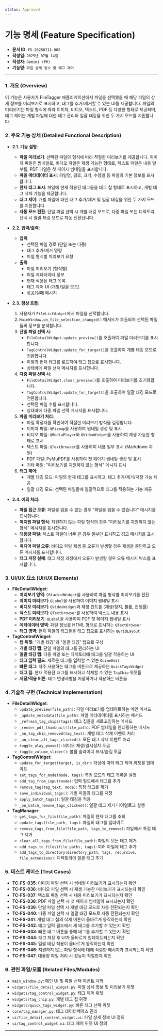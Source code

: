 ```yaml
---
status: Approved
---
```

# 기능 명세 (Feature Specification)

*   **문서 ID**: `FS-20250711-005`
*   **작성일**: `2025년 07월 14일`
*   **작성자**: `Gemini (PM)`
*   **기능명**: `파일 상세 정보 및 태그 제어`

---

### 1. 개요 (Overview)

이 기능은 사용자가 FileTagger 애플리케이션에서 파일을 선택했을 때 해당 파일의 상세 정보를 미리보기로 표시하고, 태그를 추가/제거할 수 있는 UI를 제공합니다. 파일의 미리보기는 파일 형식에 따라 이미지, 비디오, 텍스트, PDF 등 다양한 형태로 제공되며, 태그 제어는 개별 파일에 대한 태그 관리와 일괄 태깅을 위한 두 가지 모드를 지원합니다.

### 2. 주요 기능 상세 (Detailed Functional Description)

*   **2.1. 기능 설명**:
    *   **파일 미리보기**: 선택된 파일의 형식에 따라 적절한 미리보기를 제공합니다. 이미지 파일은 썸네일로, 비디오 파일은 재생 가능한 형태로, 텍스트 파일은 내용 일부를, PDF 파일은 첫 페이지 썸네일을 표시합니다.
    *   **파일 메타데이터 표시**: 파일명, 경로, 크기, 수정일 등 파일의 기본 정보를 표시합니다.
    *   **현재 태그 표시**: 파일에 현재 적용된 태그들을 태그 칩 형태로 표시하고, 개별 태그 삭제 기능을 제공합니다.
    *   **태그 제어**: 개별 파일에 대한 태그 추가/제거 및 일괄 태깅을 위한 두 가지 모드를 지원합니다.
    *   **자동 모드 전환**: 단일 파일 선택 시 개별 태깅 모드로, 다중 파일 또는 디렉토리 선택 시 일괄 태깅 모드로 자동 전환됩니다.

*   **2.2. 입력/출력**:
    *   **입력**:
        *   선택된 파일 경로 (단일 또는 다중)
        *   태그 추가/제거 명령
        *   파일 형식별 미리보기 요청
    *   **출력**:
        *   파일 미리보기 (형식별)
        *   파일 메타데이터 정보
        *   현재 적용된 태그 목록
        *   태그 제어 UI (개별/일괄 모드)
        *   성공/실패 메시지

*   **2.3. 정상 흐름**:
    1.  사용자가 `FileListWidget`에서 파일을 선택합니다.
    2.  `MainWindow.on_file_selection_changed()` 메서드가 호출되어 선택된 파일들의 정보를 분석합니다.
    3.  **단일 파일 선택 시**:
        *   `FileDetailWidget.update_preview()`를 호출하여 파일 미리보기를 표시합니다.
        *   `TagControlWidget.update_for_target()`을 호출하여 개별 태깅 모드로 전환합니다.
        *   파일의 현재 태그를 로드하여 태그 칩으로 표시합니다.
        *   상태바에 파일 선택 메시지를 표시합니다.
    4.  **다중 파일 선택 시**:
        *   `FileDetailWidget.clear_preview()`를 호출하여 미리보기를 초기화합니다.
        *   `TagControlWidget.update_for_target()`을 호출하여 일괄 태깅 모드로 전환합니다.
        *   선택된 파일 수를 표시합니다.
        *   상태바에 다중 파일 선택 메시지를 표시합니다.
    5.  **파일 미리보기 처리**:
        *   파일 확장자를 확인하여 적절한 미리보기 방식을 결정합니다.
        *   이미지 파일: `QPixmap`을 사용하여 썸네일 생성 및 표시
        *   비디오 파일: `QMediaPlayer`와 `QVideoWidget`을 사용하여 재생 가능한 형태로 표시
        *   텍스트 파일: `QTextBrowser`를 사용하여 내용 일부 표시 (Markdown 지원)
        *   PDF 파일: PyMuPDF를 사용하여 첫 페이지 썸네일 생성 및 표시
        *   기타 파일: "미리보기를 지원하지 않는 형식" 메시지 표시
    6.  **태그 제어**:
        *   개별 태깅 모드: 파일의 현재 태그를 표시하고, 태그 추가/제거/저장 기능 제공
        *   일괄 태깅 모드: 선택된 파일들에 일괄적으로 태그를 적용하는 기능 제공

*   **2.4. 예외 처리**:
    *   **파일 접근 오류**: 파일을 읽을 수 없는 경우 "파일을 읽을 수 없습니다" 메시지를 표시합니다.
    *   **미지원 파일 형식**: 지원하지 않는 파일 형식의 경우 "미리보기를 지원하지 않는 형식" 메시지를 표시합니다.
    *   **대용량 파일**: 텍스트 파일이 너무 큰 경우 일부만 표시하고 경고 메시지를 표시합니다.
    *   **미디어 파일 오류**: 비디오 파일 재생 중 오류가 발생할 경우 재생을 중단하고 오류 메시지를 표시합니다.
    *   **태그 저장 실패**: 태그 저장 과정에서 오류가 발생할 경우 오류 메시지 박스를 표시합니다.

### 3. UI/UX 요소 (UI/UX Elements)

*   **FileDetailWidget**:
    *   **미리보기 영역**: `QStackedWidget`을 사용하여 파일 형식별 미리보기를 전환
    *   **이미지 미리보기**: `QLabel`을 사용하여 이미지 썸네일 표시
    *   **비디오 미리보기**: `QVideoWidget`과 재생 컨트롤 (재생/정지, 볼륨, 진행률)
    *   **텍스트 미리보기**: `QTextBrowser`를 사용하여 텍스트 내용 표시
    *   **PDF 미리보기**: `QLabel`을 사용하여 PDF 첫 페이지 썸네일 표시
    *   **메타데이터 영역**: 파일 정보를 HTML 형태로 표시하는 `QTextBrowser`
    *   **태그 영역**: 현재 파일의 태그들을 태그 칩으로 표시하는 `QGridLayout`
*   **TagControlWidget**:
    *   **탭 위젯**: "개별 태깅"과 "일괄 태깅" 탭으로 구성
    *   **개별 태깅 탭**: 단일 파일의 태그를 관리하는 UI
    *   **일괄 태깅 탭**: 다중 파일 또는 디렉토리에 태그를 일괄 적용하는 UI
    *   **태그 입력 필드**: 새로운 태그를 입력할 수 있는 `QLineEdit`
    *   **빠른 태그**: 자주 사용하는 태그를 버튼으로 제공하는 `QuickTagsWidget`
    *   **태그 칩**: 현재 적용된 태그를 표시하고 삭제할 수 있는 `TagChip` 위젯들
    *   **저장/적용 버튼**: 태그 변경사항을 저장하거나 적용하는 버튼들

### 4. 기술적 구현 (Technical Implementation)

*   **FileDetailWidget**:
    *   `update_preview(file_path)`: 파일 미리보기를 업데이트하는 메인 메서드
    *   `_update_metadata(file_path)`: 파일 메타데이터를 표시하는 메서드
    *   `_refresh_tag_chips(tags)`: 태그 칩들을 새로고침하는 메서드
    *   `_render_pdf_thumbnail(file_path)`: PDF 썸네일을 렌더링하는 메서드
    *   `_on_tag_chip_removed(tag_text)`: 개별 태그 삭제 이벤트 처리
    *   `_on_clear_all_tags_clicked()`: 모든 태그 삭제 이벤트 처리
    *   `toggle_play_pause()`: 비디오 재생/일시정지 토글
    *   `toggle_volume_slider()`: 볼륨 슬라이더 표시/숨김 토글
*   **TagControlWidget**:
    *   `update_for_target(target, is_dir)`: 대상에 따라 태그 제어 위젯을 업데이트
    *   `set_tags_for_mode(mode, tags)`: 특정 모드의 태그 목록을 설정
    *   `add_tag_from_input(mode)`: 입력 필드에서 태그를 추가
    *   `remove_tag(tag_text, mode)`: 특정 태그를 제거
    *   `save_individual_tags()`: 개별 파일의 태그를 저장
    *   `apply_batch_tags()`: 일괄 태깅을 적용
    *   `_on_batch_remove_tags_clicked()`: 일괄 태그 제거 다이얼로그 실행
*   **TagManager**:
    *   `get_tags_for_file(file_path)`: 파일의 현재 태그를 조회
    *   `update_tags(file_path, tags)`: 파일의 태그를 업데이트
    *   `remove_tags_from_file(file_path, tags_to_remove)`: 파일에서 특정 태그 제거
    *   `clear_all_tags_from_file(file_path)`: 파일의 모든 태그 제거
    *   `add_tags_to_files(file_paths, tags)`: 여러 파일에 태그 추가
    *   `add_tags_to_directory(directory_path, tags, recursive, file_extensions)`: 디렉토리에 일괄 태그 추가

### 5. 테스트 케이스 (Test Cases)

*   **TC-FS-035**: 이미지 파일 선택 시 썸네일 미리보기가 표시되는지 확인
*   **TC-FS-036**: 비디오 파일 선택 시 재생 가능한 미리보기가 표시되는지 확인
*   **TC-FS-037**: 텍스트 파일 선택 시 내용 미리보기가 표시되는지 확인
*   **TC-FS-038**: PDF 파일 선택 시 첫 페이지 썸네일이 표시되는지 확인
*   **TC-FS-039**: 단일 파일 선택 시 개별 태깅 모드로 자동 전환되는지 확인
*   **TC-FS-040**: 다중 파일 선택 시 일괄 태깅 모드로 자동 전환되는지 확인
*   **TC-FS-041**: 개별 태그 칩의 삭제 버튼이 올바르게 동작하는지 확인
*   **TC-FS-042**: 태그 입력 필드에서 새 태그를 추가할 수 있는지 확인
*   **TC-FS-043**: 빠른 태그 버튼을 통해 태그를 추가할 수 있는지 확인
*   **TC-FS-044**: 태그 저장 후 UI가 올바르게 업데이트되는지 확인
*   **TC-FS-045**: 일괄 태깅 적용이 올바르게 동작하는지 확인
*   **TC-FS-046**: 지원하지 않는 파일 형식에 대해 적절한 메시지가 표시되는지 확인
*   **TC-FS-047**: 대용량 파일 처리 시 성능이 적절한지 확인

### 6. 관련 파일/모듈 (Related Files/Modules)

*   `main_window.py`: 메인 UI 및 파일 선택 이벤트 처리
*   `widgets/file_detail_widget.py`: 파일 상세 정보 및 미리보기 위젯
*   `widgets/tag_control_widget.py`: 태그 제어 위젯
*   `widgets/tag_chip.py`: 개별 태그 칩 위젯
*   `widgets/quick_tags_widget.py`: 빠른 태그 선택 위젯
*   `core/tag_manager.py`: 태그 데이터베이스 관리
*   `ui/file_detail_content_widget.ui`: 파일 상세 정보 UI 정의
*   `ui/tag_control_widget.ui`: 태그 제어 위젯 UI 정의

--- 